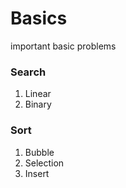 # Basics
important basic problems


### Search
1. Linear
2. Binary

### Sort
1. Bubble
2. Selection
3. Insert
